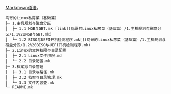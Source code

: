 [Markdown语法](鸟哥的Linux私房菜（基础篇）\3.档案与目录管理\3.2.档案与目录管理.mk "最好的markdown教程")。
```
鸟哥的Linux私房菜（基础篇）
├─ 1.主机规划与磁盘分区
│  ├─ 1.1 MGB与GBT.mk [link](鸟哥的Linux私房菜（基础篇）/1.主机规划与磁盘分区/1.1%20MGB与GBT.mk)
│  └─ 1.2 BISO与UEFI开机检测程序.mk[](鸟哥的Linux私房菜（基础篇）/1.主机规划与磁盘分区/1.2%20BISO与UEFI开机检测程序.mk)
├─ 2.Linux的文件权限与目录配置
│  ├─ 2.1 Linux文件权限.md
│  └─ 2.2 目录配置.mk
├─ 3.档案与目录管理
│  ├─ 3.1 目录与路径.mk
│  ├─ 3.2 档案与目录管理.mk
│  └─ 3.3 文件内容查.mk
└─ README.mk
```


